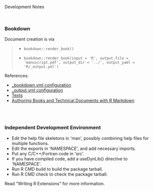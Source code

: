 
<br>

Development Notes

<br>


### Bookdown

Document creation is via

> * ``bookdown::render_book()`` 
> 
> * ``bookdown::render_book(input = 'R', output_file = 'manuscript.pdf', output_dir = '../', output_yaml = 'R/_output.yml')``

References:
* [_bookdown.yml configuration](https://bookdown.org/yihui/bookdown/configuration.html)
* [_output.yml configuration](https://github.com/rstudio/bookdown/blob/main/inst/examples/_output.yml)
* [Texts](https://bookdown.org/yihui/rmarkdown/books.html)
* [Authoring Books and Technical Documents with R Markdown](https://bookdown.org/yihui/bookdown/)

<br>
<br>

### Independent Development Environment

* Edit the help file skeletons in 'man', possibly combining help files
  for multiple functions.
* Edit the exports in 'NAMESPACE', and add necessary imports.
* Put any C/C++/Fortran code in 'src'.
* If you have compiled code, add a useDynLib() directive to
  'NAMESPACE'.
* Run R CMD build to build the package tarball.
* Run R CMD check to check the package tarball.

Read "Writing R Extensions" for more information.


<br>
<br>

<br>
<br>

<br>
<br>

<br>
<br>
